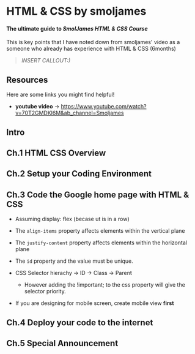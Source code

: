 # HTML & CSS by smoljames

#### The ultimate guide to *SmolJames HTML & CSS Course* 

This is key points that I have noted down from smoljames' video as a someone who already has experience with HTML & CSS (6months)

> *INSERT CALLOUT:)*

## Resources

Here are some links you might find helpful!

* **youtube video** -> https://www.youtube.com/watch?v=70T2GMDKl6M&ab_channel=Smoljames


## Intro

## Ch.1 HTML CSS Overview

## Ch.2 Setup your Coding Environment

## Ch.3 Code the Google home page with HTML & CSS

- Assuming display: flex (becase ut is in a row)
- The `align-items` property affects elements within the vertical plane
- The `justify-content` property affects elements within the horizontal plane



- The `id` property and the value must be unique.
- CSS Selector hierachy -> ID -> Class -> Parent
  - However adding the !important; to the css property will give the selector priority.


- If you are designing for mobile screen, create mobile view **first**
## Ch.4 Deploy your code to the internet

## Ch.5 Special Announcement
